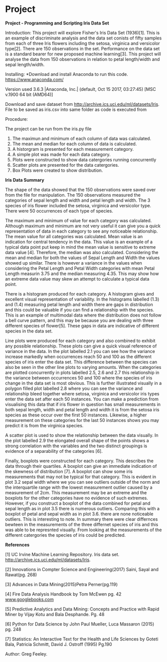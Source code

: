 # Project

**Project - Programming and Scripting Iris Data Set**

Introduction: This project will explore Fisher's Iris Data Set (1936)[1]. This is an example of discriminate analysis and the data set conists of fifty samples from each of three Iris flowers including the setosa, virginica and versicolor type[2]. There are 150 observations in the set. Performance on the data set is a standard bearer for new proposed machine learning[3]. This project will analyse the data from 150 observations in relation to petal length/width and sepal length/width.


Installing: *Download and install Anaconda to run this code. https://www.anaconda.com/

Version used 3.6.3 |Anaconda, Inc.| (default, Oct 15 2017, 03:27:45) [MSC v.1900 64 bit (AMD64)]

Download and save dataset from  http://archive.ics.uci.edu/ml/datasets/Iris. File to be saved as iris.csv into same folder as code is executed from


Procedure:

The project can be run from the iris.py file

1. The maximun and minimum of each column of data was calculated.
2. The mean and median for each column of data is calculated.
3. A historgram is presented for each measurement category.
4. A simple plot was made for each data category.
5. Plots were constructed to show data catergories running concurrently
6. Scatter plots are presented for the data catergories. 
7. Box Plots were created to show distribution.

**Iris Data Summary**

The shape of the data showed that the 150 observations were saved over from the file for manipulation.  The 150 observations measured the categories of sepal length and width and petal length and width. The 3 species of iris flower included the setosa, virginica and versicolor type. There were 50 occurrences of each type of species.

The maximum and minimum of value for each category was calculated.  Although maximum and minimum are not very useful it can give you a quick representation of data in each category to see any noticeable relationship. The mean value for all categories was calculated. Mean value is an indication for central tendency in the data. This value is an example of a typical data point put keep in mind the mean value is sensitive to extreme data value [4]. Therefore, the median was also calculated. Considering the mean and median for both the values of Sepal Length and Width the values showed up similar. There is however a variance in the values when considering the Petal Length and Petal Width categories with mean Petal Length measurin 3.75 and the median measuring 4.35. This may show how an extreme data value may skew an attempt to calculate a typical data point.

There is a histogram produced for each category. A histogram gives and excellent visual representation of variability.  In the histograms labelled (1.3) and (1.4) measuring petal length and width there are gaps in distribution and this could be valuable if you can find a relationship with the species. This is an example of multimodal data where the distribution does not follow a bell curve pattern, and this may be because you are dealing with three different species of flower[5]. These gaps in data are indicative of different species in the data set.

Line plots were produced for each category and also combined to exhibit any possible relationship. These plots can give a quick visual reference of variance in the data. In the plot labelled 2.1 you can see how the variance increase markedly when occurrences reach 50 and 100 as the different species of iris enter the data set. This difference between the species can also be seen in the other line plots to varying amounts. When the categories are plotted concurrently in plots labelled 2.5, 2.6 and 2.7 this relationship in the variance between occurrences 50 and 100 where the species of iris change in the data set is most obvious. This is further illustrated visually in a polygon filled plot labelled 2.8 where you can see the variance and relationship bleed together where setosa, virginica and versicolor iris types enter the data set after each 50 instances. You can make a prediction from visualising this data that if iris flower in question has small measurements in both sepal length, width and petal length and width it is from the setosa iris species as these occur over the first 50 instances. Likewise, a higher measurement on these categories for the last 50 instances shows you may predict it is from the virginica species.

A scatter plot is used to show the relationship between the data visually. In the plot labelled 2.9 the elongated overall shape of the points shows a strong correlation with the variables and the two distinct groupings is evidence of a separability of the categories [6].  

Finally, boxplots were constructed for each category. This describes the data through their quartiles. A boxplot can give an immediate indication of the skewness of distribution [7]. A boxplot can show some iris measurements that may not be typical for that category.  This is evident in plot 3.2 sepal width where we you can see outliers outside of the norm and the interquartile range with the lowest measurement outlier caused by a measurement of 2cm. This measurement may be an extreme and the boxplots for the other categories have no evidence of such extremes.  However, if you construct a boxplot of the data combined for petal and sepal length as in plot 3.5 there is numerous outliers. Comparing this with a boxplot of petal and sepal width as in plot 3.6. there are none noticeable outliers.  This is interesting to note. In summary there were clear differnces bewteen in the measurements of the three differnet species of iris and this was able to be represnted visually. From looking at the measurements of the different catergories the species of iris could be predicted.






**References**

[1] UC Irvine Machine Learning Repository. Iris data set. http://archive.ics.uci.edu/ml/datasets/Iris.

[2] Innovations in Compter Science and Engineering(2017) Saini, Sayal and Rawat(pg. 268)

[3] Advances in Data Mining(2015)Petra Perner(pg.119)

[4] Fire Data Analysis Handbook by Tom McEwen pg. 42 www.googlebooks.com

[5] Predictive Analytics and Data Mining: Concepts and Practice with Rapid Miner by Vijay Kotu and Bala Desphande. Pg. 48

[6] Python for Data Science by John Paul Mueller, Luca Massaron (2015) pg. 248

[7] Statistics: An Interactive Text for the Health and Life Sciences by Goteti Bala, Patricia Schmitt, David J. Ostroff (1995) Pg.190




Author: Greg Feeley.

